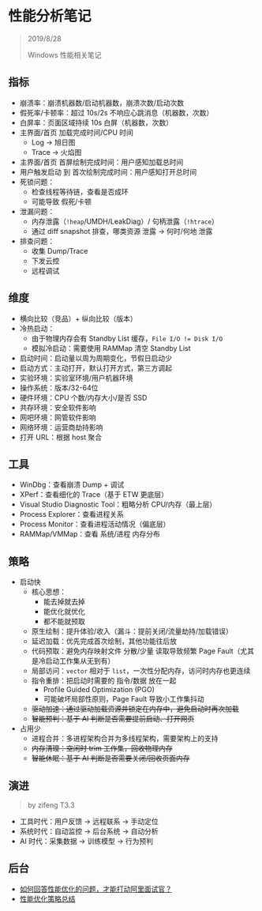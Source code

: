 ﻿# 性能分析笔记

> 2019/8/28
> 
> Windows 性能相关笔记

## 指标

- 崩溃率：崩溃机器数/启动机器数，崩溃次数/启动次数
- 假死率/卡顿率：超过 10s/2s 不响应心跳消息（机器数，次数）
- 白屏率：页面区域持续 10s 白屏（机器数，次数）
- 主界面/首页 加载完成时间/CPU 时间
  - Log -> 旭日图
  - Trace -> 火焰图
- 主界面/首页 首屏绘制完成时间：用户感知加载总时间
- 用户触发启动 到 首次绘制完成时间：用户感知打开总时间
- 死锁问题：
  - 检查线程等待链，查看是否成环
  - 可能导致 假死/卡顿
- 泄漏问题：
  - 内存泄露（`!heap`/UMDH/LeakDiag）/ 句柄泄露（`!htrace`）
  - 通过 diff snapshot 排查，哪类资源 泄露 -> 何时/何地 泄露
- 排查问题：
  - 收集 Dump/Trace
  - 下发云控
  - 远程调试

## 维度

- 横向比较（竞品）+ 纵向比较（版本）
- 冷热启动：
  - 由于物理内存会有 Standby List 缓存，`File I/O != Disk I/O`
  - 模拟冷启动：需要使用 RAMMap 清空 Standby List
- 启动时间：启动量以周为周期变化，节假日启动少
- 启动方式：主动打开，默认打开方式，第三方调起
- 实验环境：实验室环境/用户机器环境
- 操作系统：版本/32-64位
- 硬件环境：CPU 个数/内存大小/是否 SSD
- 共存环境：安全软件影响
- 网吧环境：网管软件影响
- 网络环境：运营商劫持影响
- 打开 URL：根据 host 聚合

## 工具

- WinDbg：查看崩溃 Dump + 调试
- XPerf：查看细化的 Trace（基于 ETW 更底层）
- Visual Studio Diagnostic Tool：粗略分析 CPU/内存（最上层）
- Process Explorer：查看进程关系
- Process Monitor：查看进程活动情况（偏底层）
- RAMMap/VMMap：查看 系统/进程 内存分布

## 策略

- 启动快
  - 核心思想：
    - 能去掉就去掉
    - 能优化就优化
    - 都不能就预取
  - 原生绘制：提升体验/收入（漏斗：提前关闭/流量劫持/加载错误）
  - 延迟加载：优先完成首次绘制，其他功能往后放
  - 代码预取：避免内存映射文件 分散/少量 读取导致频繁 Page Fault（尤其是冷启动工作集从无到有）
  - 局部访问：`vector` 相对于 `list`，一次性分配内存，访问时内存也更连续
  - 指令重排：把启动时需要的 指令/数据 放在一起
    - Profile Guided Optimization (PGO)
    - 可能破坏局部性原则，Page Fault 导致小工作集抖动
  - ~~驱动加速：通过驱动加载资源并锁定在内存中，避免启动时再次加载~~
  - ~~智能预判：基于 AI 判断是否需要提前启动、打开网页~~
- 占用少
  - 进程合并：多进程架构合并为多线程架构，需要架构上的支持
  - ~~内存清理：空闲时 trim 工作集，回收物理内存~~
  - ~~智能休眠：基于 AI 判断是否需要关闭/回收页面内存~~

## 演进

> by zifeng T3.3

- 工具时代：用户反馈 -> 远程联系 -> 手动定位
- 系统时代：自动监控 -> 后台系统 -> 自动分析
- AI 时代：采集数据 -> 训练模型 -> 行为预判

## 后台

- [如何回答性能优化的问题，才能打动阿里面试官？](https://mp.weixin.qq.com/s/snQ3T86usv4rXz0MMQvFfQ)
- [性能优化策略总结](https://developer.aliyun.com/article/727625)

